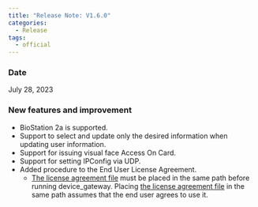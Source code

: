 ```yaml
---
title: "Release Note: V1.6.0"
categories:
  - Release
tags:
  - official
---
```


### Date
July 28, 2023

### New features and improvement

* BioStation 2a is supported.
* Support to select and update only the desired information when updating user information.
* Support for issuing visual face Access On Card.
* Support for setting IPConfig via UDP.
* Added procedure to the End User License Agreement.
  - [The license agreement file](https://github.com/supremainc/g-sdk/releases) must be placed in the same path before running device_gateway. Placing [the license agreement file](https://github.com/supremainc/g-sdk/releases) in the same path assumes that the end user agrees to use it.